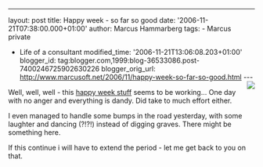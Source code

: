 ---
layout: post
title: Happy week - so far so good
date: '2006-11-21T07:38:00.000+01:00'
author: Marcus Hammarberg
tags: - Marcus
private
  - Life of a consultant
modified_time: '2006-11-21T13:06:08.203+01:00'
blogger_id: tag:blogger.com,1999:blog-36533086.post-7400246725902630226
blogger_orig_url: http://www.marcusoft.net/2006/11/happy-week-so-far-so-good.html ---
[<img
src="http://photos1.blogger.com/x/blogger2/4958/4459/200/293302/smiley.jpg"
style="FLOAT: right; MARGIN: 0px 0px 10px 10px; CURSOR: hand"
data-border="0" />](http://photos1.blogger.com/x/blogger2/4958/4459/1600/61471/smiley.jpg)

<div>

Well, well, well - this [happy week
stuff](http://marcushammarberg.blogspot.com/2006/11/be-good.html) seems
to be working... One day with no anger and everything is dandy. Did take
to much effort either.

</div>



I even managed to handle some bumps in the road yesterday, with some
laughter and dancing (?!?!) instead of digging graves. There might be
something here.

<div>



</div>

<div>

</div>

<div>

If this continue i will have to extend the period - let me get back to
you on that.

</div>
